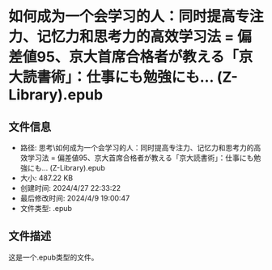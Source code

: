 ﻿# 如何成为一个会学习的人：同时提高专注力、记忆力和思考力的高效学习法 = 偏差値95、京大首席合格者が教える「京大読書術」：仕事にも勉強にも... (Z-Library).epub

## 文件信息
- 路径: 思考\如何成为一个会学习的人：同时提高专注力、记忆力和思考力的高效学习法 = 偏差値95、京大首席合格者が教える「京大読書術」：仕事にも勉強にも... (Z-Library).epub
- 大小: 487.22 KB
- 创建时间: 2024/4/27 22:33:22
- 最后修改时间: 2024/4/9 19:00:47
- 文件类型: .epub

## 文件描述
这是一个.epub类型的文件。

